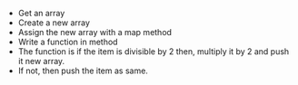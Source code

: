 - Get an array
- Create a new array
- Assign the new array with a map method
- Write a function in method
- The function is if the item is divisible by 2 then, multiply it by 2 and push it new array.
- If not, then push the item as same.